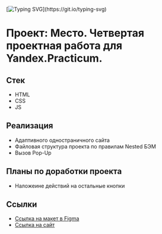 [![Typing SVG](https://readme-typing-svg.herokuapp.com?width=765&color=%2336BCF7&lines=Привет+%F0%9F%91%8B%2C+тут+мои+первые+шаги+в+Веб-Разработке.)](https://git.io/typing-svg)

# Проект: Место. Четвертая проектная работа для Yandex.Practicum.
 
## Стек
* HTML
* CSS
* JS

## Реализация
* Адаптивного одностраничного сайта
* Файловая структура проекта по правилам Nested БЭМ
* Вызов Pop-Up

## Планы по доработки проекта
* Наложеине действий на остальные кнопки

## Ссылки
* [Ссылка на макет в Figma](https://www.figma.com/file/2cn9N9jSkmxD84oJik7xL7/JavaScript.-Sprint-4?node-id=0%3A1)
* [Ссылка на сайт](#)

